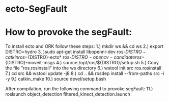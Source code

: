 # ecto-SegFault

# How to provoke the segFault:

To install ecto and ORK follow these steps:
1.) mkdir ws && cd ws
2.) export DISTRO=hydro
3. )sudo apt-get install libopenni-dev ros-${DISTRO}-catkin ros-${DISTRO}-ecto* ros-${DISTRO}-opencv-candidate ros-${DISTRO}-moveit-msgs
4.) source /opt/ros/${DISTRO}/setup.sh
5.) Copy the file "ros.rosinstall" into the ws directory
6.) wstool init src ros.rosinstall
7.) cd src && wstool update -j8
8.) cd .. && rosdep install --from-paths src -i -y
9.) catkin_make
10.) source devel/setup.bash

After compilation, run the following command to provoke segFault:
11.) roslaunch object_detection filtered_kinect_detection.launch

